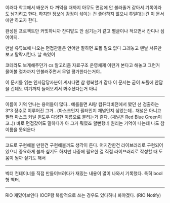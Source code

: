 이러다 학교에서 배운거 다 까먹을 때까지 아무도 면접에 안 불러줄거 같아서 기록이라도 남기려고 한다.
하지만 정보에 감정이 섞이는 건 좋아하지 않으니 투덜대는건 이 문서에만 하고자 한다.

완성된 프로젝트만 커밋하니까 잔디밭도 안 심기는거 같고
뻘글이나 적으면서 잔디나 심어야지.

맨날 유튜브에 나오는 면접관들은 언어만 잘하면 포폴 필요 없다 그래놓고
맨날 서류만 보고 탈락시킨다. 날 속였어

코테라도 보게해주던가
cs 알고리즘 자료구조 운영체제 이런거 본다고 해놓고
그런거 물어볼 절차까지 안불러주면서 무얼 평가한다는거야..

이 문서를 읽는 인사담당자분이 계시다면 참 행복할거 같다
이 문서는 굳이 포폴에 안담을 건데도 여기까지 들어오셔서 봐주셨다는거 아냐

--------------------------------------------------------------------

이름이 기억 안나는 용어들이 많다..
예를들면 AI랑 컴퓨터비전에서 봤던 선 검출하는 3*3 정수로 이루어진 그거.. (마스크인지 필터인지 채널인지 싶었는데.. 채널은 아니고 필터 마스크 커널 윈도우 다양한 이름으로 불리는거 같다. (채널은 Red Blue Green이고..))
바로 면접갔어도 말하다가 아 그거 뭐였죠 할뻔했네
원리는 기억이 나는데 나도 참 이름을 못외운다

--------------------------------------------------------------------

코드로 구현해볼 만한건 구현해볼까도 생각이 든다.
어지간한건 라이브러리로 구현되어 있으니 중요하게 볼까 싶기도 하지만
나중에 필요한 걸 직접 라이브러리로 작성할 때 도움이 될까 싶기도 해서

--------------------------------------------------------------------

벡터 컨테이너를 직접 만들어보려다가 재밌는 내용이 많이 나와서 기록했다.
특히 bool형 벡터.

--------------------------------------------------------------------

RIO 재밌어보인다 IOCP랑 복합적으로 쓰는 경우도 있다하니 봐야겠다. (RIO Notify)
